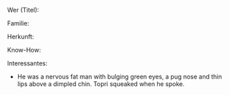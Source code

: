 Wer (Titel):

Familie:

Herkunft:

Know-How:

Interessantes:
-  He was a nervous fat man with bulging green eyes, a pug nose and thin lips above a dimpled chin. Topri squeaked when he spoke.